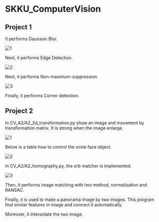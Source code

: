 # SKKU_ComputerVision

## Project 1

It performs Gaussian Blur.

![1](https://user-images.githubusercontent.com/43103079/71712110-25cd7900-2e47-11ea-9ece-7c4b84a2f809.png)

Next, it performs Edge Detection.

![2](https://user-images.githubusercontent.com/43103079/71712984-089aa980-2e4b-11ea-8a16-c574f234579e.png)

Next, it performs Non-maximum-suppression.


![3](https://user-images.githubusercontent.com/43103079/71712985-089aa980-2e4b-11ea-988d-b6719ec87c32.png)

Finally, it performs Corner detection.




## Project 2

In CV_A2/A2_2d_transformation.py show an image and movement by transformation matrix. It is strong when the image enlarge.

![1](https://user-images.githubusercontent.com/43103079/71713298-80b59f00-2e4c-11ea-8737-bb120cce2e6f.png)

Below is a table how to control the smile face object.

![2](https://user-images.githubusercontent.com/43103079/71713299-80b59f00-2e4c-11ea-8843-4158f98667bf.png)

In CV_A2/A2_homography.py, the orb matcher is implemented. 

![3](https://user-images.githubusercontent.com/43103079/71713301-80b59f00-2e4c-11ea-9efa-0d95e7d28858.png)

Then, it performs image matching with two method, normalization and RANSAC.


Finally, it is used to make a panorama image by two images. This program find similar features in image and connect it automatically.


Moreover, it interpolate the two image.

